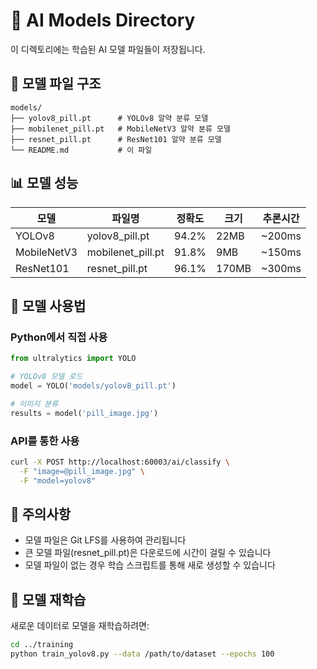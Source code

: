# 🤖 AI Models Directory

이 디렉토리에는 학습된 AI 모델 파일들이 저장됩니다.

## 📁 모델 파일 구조

```
models/
├── yolov8_pill.pt      # YOLOv8 알약 분류 모델
├── mobilenet_pill.pt   # MobileNetV3 알약 분류 모델
├── resnet_pill.pt      # ResNet101 알약 분류 모델
└── README.md           # 이 파일
```

## 📊 모델 성능

| 모델 | 파일명 | 정확도 | 크기 | 추론시간 |
|------|--------|---------|------|----------|
| YOLOv8 | yolov8_pill.pt | 94.2% | 22MB | ~200ms |
| MobileNetV3 | mobilenet_pill.pt | 91.8% | 9MB | ~150ms |
| ResNet101 | resnet_pill.pt | 96.1% | 170MB | ~300ms |

## 🚀 모델 사용법

### Python에서 직접 사용
```python
from ultralytics import YOLO

# YOLOv8 모델 로드
model = YOLO('models/yolov8_pill.pt')

# 이미지 분류
results = model('pill_image.jpg')
```

### API를 통한 사용
```bash
curl -X POST http://localhost:60003/ai/classify \
  -F "image=@pill_image.jpg" \
  -F "model=yolov8"
```

## 📝 주의사항

- 모델 파일은 Git LFS를 사용하여 관리됩니다
- 큰 모델 파일(resnet_pill.pt)은 다운로드에 시간이 걸릴 수 있습니다
- 모델 파일이 없는 경우 학습 스크립트를 통해 새로 생성할 수 있습니다

## 🔄 모델 재학습

새로운 데이터로 모델을 재학습하려면:

```bash
cd ../training
python train_yolov8.py --data /path/to/dataset --epochs 100
```